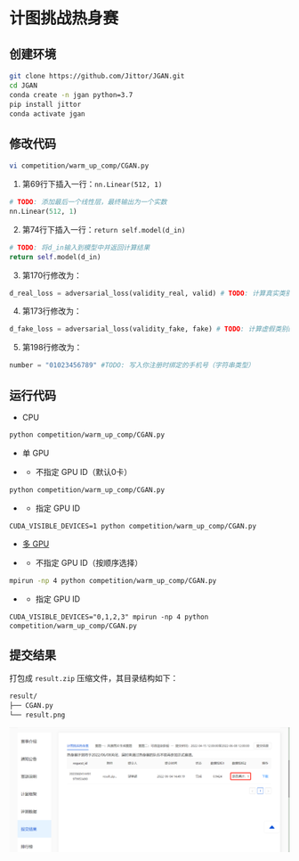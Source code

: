 # 计图挑战热身赛

## 创建环境

```bash
git clone https://github.com/Jittor/JGAN.git
cd JGAN
conda create -n jgan python=3.7
pip install jittor
conda activate jgan
```

## 修改代码

```bash
vi competition/warm_up_comp/CGAN.py
```

1. 第69行下插入一行：`nn.Linear(512, 1)`

```python
# TODO: 添加最后一个线性层，最终输出为一个实数
nn.Linear(512, 1)
```

2. 第74行下插入一行：`return self.model(d_in)`

```python
# TODO: 将d_in输入到模型中并返回计算结果
return self.model(d_in)
```

3. 第170行修改为：

```python
d_real_loss = adversarial_loss(validity_real, valid) # TODO: 计算真实类别的损失函数
```

4. 第173行修改为：

```python
d_fake_loss = adversarial_loss(validity_fake, fake) # TODO: 计算虚假类别的损失函数
```

5. 第198行修改为：

```python
number = "01023456789" #TODO: 写入你注册时绑定的手机号（字符串类型）
```

## 运行代码

- CPU

```bash
python competition/warm_up_comp/CGAN.py
```

- 单 GPU

- - 不指定 GPU ID（默认0卡）

```bash
python competition/warm_up_comp/CGAN.py 
```

- - 指定 GPU ID

```
CUDA_VISIBLE_DEVICES=1 python competition/warm_up_comp/CGAN.py 
```

- [多 GPU](https://cg.cs.tsinghua.edu.cn/jittor/tutorial/2020-5-2-16-44-distributed/)

- - 不指定 GPU ID（按顺序选择）

```bash
mpirun -np 4 python competition/warm_up_comp/CGAN.py 
```

- - 指定 GPU ID

```
CUDA_VISIBLE_DEVICES="0,1,2,3" mpirun -np 4 python competition/warm_up_comp/CGAN.py 
```

## 提交结果

打包成 `result.zip` 压缩文件，其目录结构如下：

```bash
result/
├── CGAN.py
└── result.png
```

![评测分数](/competition/warm_up_comp/score.png)
